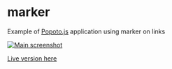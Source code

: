 # marker

Example of [Popoto.js](http://popotojs.com/) application using marker on links

[![Main screenshot](https://nhogs.github.io/popoto-examples/marker/screen/main.png "Main screenshot")](https://nhogs.github.io/popoto-examples/marker/index.html)

[Live version here](https://nhogs.github.io/popoto-examples/marker/index.html)
